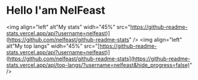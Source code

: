 # Hello I'am NelFeast

<img align="left" alt"My stats" widh="45%" src="https://github-readme-stats.vercel.app/api?username=nelfeast)](https://github.com/nelfeast/github-readme-stats" />
<img align="left" alt"My top langs" widh="45%" src="[https://github-readme-stats.vercel.app/api?username=nelfeast)](https://github.com/nelfeast/github-readme-stats](https://github-readme-stats.vercel.app/api/top-langs/?username=nelfeast&hide_progress=false)" />
